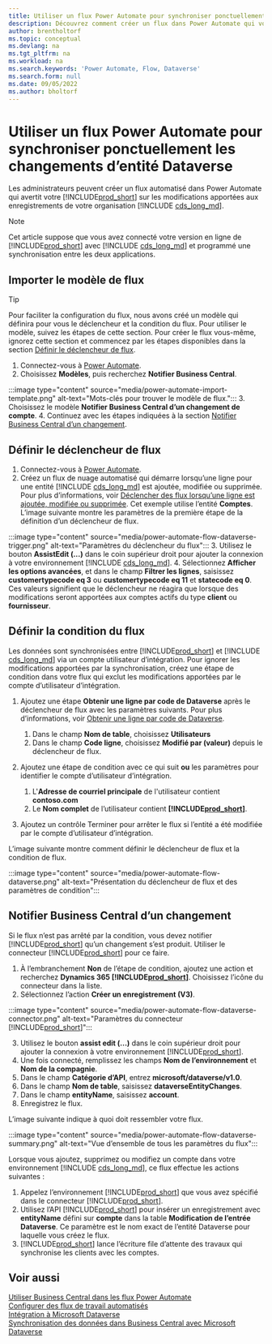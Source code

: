 ```yaml
---
title: Utiliser un flux Power Automate pour synchroniser ponctuellement les changements d’entité Dataverse
description: Découvrez comment créer un flux dans Power Automate qui vous alertera lorsqu’une entité est modifiée dans l’environnement Dataverse.
author: brentholtorf
ms.topic: conceptual
ms.devlang: na
ms.tgt_pltfrm: na
ms.workload: na
ms.search.keywords: 'Power Automate, Flow, Dataverse'
ms.search.form: null
ms.date: 09/05/2022
ms.author: bholtorf
---
```

# Utiliser un flux Power Automate pour synchroniser ponctuellement les changements d’entité Dataverse

Les administrateurs peuvent créer un flux automatisé dans Power Automate qui avertit votre [!INCLUDE[prod_short](includes/prod_short.md)] sur les modifications apportées aux enregistrements de votre organisation [!INCLUDE [cds_long_md](includes/cds_long_md.md)].

> [!NOTE]
> Cet article suppose que vous avez connecté votre version en ligne de [!INCLUDE[prod_short](includes/prod_short.md)] avec [!INCLUDE [cds_long_md](includes/cds_long_md.md)] et programmé une synchronisation entre les deux applications.

## Importer le modèle de flux

> [!TIP]
> Pour faciliter la configuration du flux, nous avons créé un modèle qui définira pour vous le déclencheur et la condition du flux. Pour utiliser le modèle, suivez les étapes de cette section. Pour créer le flux vous-même, ignorez cette section et commencez par les étapes disponibles dans la section [Définir le déclencheur de flux](#define-the-flow-trigger).

1. Connectez-vous à [Power Automate](https://powerautomate.microsoft.com).
2. Choisissez **Modèles**, puis recherchez **Notifier Business Central**.

:::image type="content" source="media/power-automate-import-template.png" alt-text="Mots-clés pour trouver le modèle de flux.":::
3. Choisissez le modèle **Notifier Business Central d’un changement de compte**.
4. Continuez avec les étapes indiquées à la section [Notifier Business Central d’un changement](#notify-business-central-about-a-change).

## Définir le déclencheur de flux

1. Connectez-vous à [Power Automate](https://flow.microsoft.com).
2. Créez un flux de nuage automatisé qui démarre lorsqu’une ligne pour une entité [!INCLUDE [cds_long_md](includes/cds_long_md.md)] est ajoutée, modifiée ou supprimée. Pour plus d’informations, voir [Déclencher des flux lorsqu’une ligne est ajoutée, modifiée ou supprimée](/power-automate/dataverse/create-update-delete-trigger). Cet exemple utilise l’entité **Comptes**. L’image suivante montre les paramètres de la première étape de la définition d’un déclencheur de flux.

:::image type="content" source="media/power-automate-flow-dataverse-trigger.png" alt-text="Paramètres du déclencheur du flux":::
3. Utilisez le bouton **AssistEdit (...)** dans le coin supérieur droit pour ajouter la connexion à votre environnement [!INCLUDE [cds_long_md](includes/cds_long_md.md)].
4. Sélectionnez **Afficher les options avancées**, et dans le champ **Filtrer les lignes**, saisissez **customertypecode eq 3** ou **customertypecode eq 11** et **statecode eq 0**. Ces valeurs signifient que le déclencheur ne réagira que lorsque des modifications seront apportées aux comptes actifs du type **client** ou **fournisseur**.

## Définir la condition du flux

Les données sont synchronisées entre [!INCLUDE[prod_short](includes/prod_short.md)] et [!INCLUDE [cds_long_md](includes/cds_long_md.md)] via un compte utilisateur d’intégration. Pour ignorer les modifications apportées par la synchronisation, créez une étape de condition dans votre flux qui exclut les modifications apportées par le compte d’utilisateur d’intégration.  

1. Ajoutez une étape **Obtenir une ligne par code de Dataverse** après le déclencheur de flux avec les paramètres suivants. Pour plus d’informations, voir [Obtenir une ligne par code de Dataverse](/power-automate/dataverse/get-row-id).

    1. Dans le champ **Nom de table**, choisissez **Utilisateurs**
    2. Dans le champ **Code ligne**, choisissez **Modifié par (valeur)** depuis le déclencheur de flux.  

2. Ajoutez une étape de condition avec ce qui suit **ou** les paramètres pour identifier le compte d’utilisateur d’intégration.
    1. L'**Adresse de courriel principale** de l'utilisateur contient **contoso.com**
    2. Le **Nom complet** de l’utilisateur contient **[!INCLUDE[prod_short](includes/prod_short.md)]**.

3. Ajoutez un contrôle Terminer pour arrêter le flux si l’entité a été modifiée par le compte d’utilisateur d’intégration.

L’image suivante montre comment définir le déclencheur de flux et la condition de flux.

:::image type="content" source="media/power-automate-flow-dataverse.png" alt-text="Présentation du déclencheur de flux et des paramètres de condition":::

## Notifier Business Central d’un changement

Si le flux n’est pas arrêté par la condition, vous devez notifier [!INCLUDE[prod_short](includes/prod_short.md)] qu’un changement s’est produit. Utiliser le connecteur [!INCLUDE[prod_short](includes/prod_short.md)] pour ce faire.

1. À l’embranchement **Non** de l’étape de condition, ajoutez une action et recherchez **Dynamics 365 [!INCLUDE[prod_short](includes/prod_short.md)]**. Choisissez l’icône du connecteur dans la liste.
2. Sélectionnez l’action **Créer un enregistrement (V3)**.

:::image type="content" source="media/power-automate-flow-dataverse-connector.png" alt-text="Paramètres du connecteur [!INCLUDE[prod_short](includes/prod_short.md)]":::

3. Utilisez le bouton **assist edit (...)** dans le coin supérieur droit pour ajouter la connexion à votre environnement [!INCLUDE[prod_short](includes/prod_short.md)].
4. Une fois connecté, remplissez les champs **Nom de l’environnement** et **Nom de la compagnie**.
5. Dans le champ **Catégorie d’API**, entrez **microsoft/dataverse/v1.0**.
6. Dans le champ **Nom de table**, saisissez **dataverseEntityChanges**.
7. Dans le champ **entityName**, saisissez **account**.
8. Enregistrez le flux.

L’image suivante indique à quoi doit ressembler votre flux.

:::image type="content" source="media/power-automate-flow-dataverse-summary.png" alt-text="Vue d’ensemble de tous les paramètres du flux":::

Lorsque vous ajoutez, supprimez ou modifiez un compte dans votre environnement [!INCLUDE [cds_long_md](includes/cds_long_md.md)], ce flux effectue les actions suivantes :

1. Appelez l’environnement [!INCLUDE[prod_short](includes/prod_short.md)] que vous avez spécifié dans le connecteur [!INCLUDE[prod_short](includes/prod_short.md)].
2. Utilisez l’API [!INCLUDE[prod_short](includes/prod_short.md)] pour insérer un enregistrement avec **entityName** défini sur **compte** dans la table **Modification de l’entrée Dataverse**. Ce paramètre est le nom exact de l’entité Dataverse pour laquelle vous créez le flux.
3. [!INCLUDE[prod_short](includes/prod_short.md)] lance l’écriture file d’attente des travaux qui synchronise les clients avec les comptes.

## Voir aussi

[Utiliser Business Central dans les flux Power Automate](across-how-use-financials-data-source-flow.md)  
[Configurer des flux de travail automatisés](/dynamics365/business-central/dev-itpro/powerplatform/automate-workflows)  
[Intégration à Microsoft Dataverse](admin-common-data-service.md)  
[Synchronisation des données dans Business Central avec Microsoft Dataverse](admin-synchronizing-business-central-and-sales.md)  
